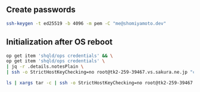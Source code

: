 ## Create passwords

```sh
ssh-keygen -t ed25519 -b 4096 -m pem -C "me@shomiyamoto.dev"
```

## Initialization after OS reboot

```sh
op get item 'shqld/ops credentials' && \
op get item 'shqld/ops credentials' \
| jq -r .details.notesPlain \
| ssh -o StrictHostKeyChecking=no root@tk2-259-39467.vs.sakura.ne.jp "cat - > /etc/environment"

ls | xargs tar -c | ssh -o StrictHostKeyChecking=no root@tk2-259-39467.vs.sakura.ne.jp "cat | tar -xf - && rm -rf /ops && mkdir /ops && mv * /ops/ && /ops/setup/init"
```
